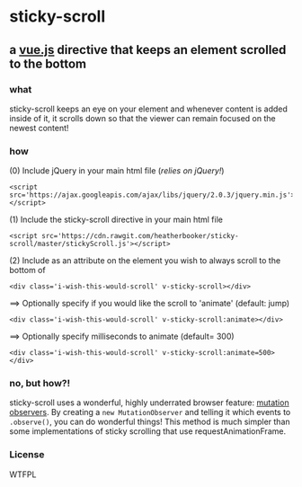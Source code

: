 # sticky-scroll
## a [vue.js](https://vuejs.org/guide/) directive that keeps an element scrolled to the bottom


### what
sticky-scroll keeps an eye on your element and whenever content is added inside of it, it scrolls down so that the viewer can remain focused on the newest content!

### how
(0) Include jQuery in your main html file (*relies on jQuery!*)
```
<script src='https://ajax.googleapis.com/ajax/libs/jquery/2.0.3/jquery.min.js'></script>
```

(1) Include the sticky-scroll directive in your main html file
```
<script src='https://cdn.rawgit.com/heatherbooker/sticky-scroll/master/stickyScroll.js'></script>
```

(2) Include as an attribute on the element you wish to always scroll to the bottom of
```
<div class='i-wish-this-would-scroll' v-sticky-scroll></div>
```

==> Optionally specify if you would like the scroll to 'animate' (default: jump)
```
<div class='i-wish-this-would-scroll' v-sticky-scroll:animate></div>
```
==> Optionally specify milliseconds to animate (default= 300)
```
<div class='i-wish-this-would-scroll' v-sticky-scroll:animate=500></div>
```


### no, but how?!
sticky-scroll uses a wonderful, highly underrated browser feature: [mutation observers](https://developer.mozilla.org/en/docs/Web/API/MutationObserver). By creating a `new MutationObserver` and telling it which events to `.observe()`, you can do wonderful things! 
This method is much simpler than some implementations of sticky scrolling that use requestAnimationFrame.

### License
WTFPL
